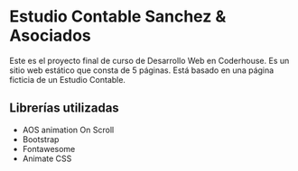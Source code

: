 # Estudio Contable Sanchez & Asociados 
Este es el proyecto final de curso de Desarrollo Web en Coderhouse. Es un sitio web estático que consta de 5 páginas. Está basado en una página ficticia de un Estudio Contable.

## Librerías utilizadas

- AOS animation On Scroll
- Bootstrap
- Fontawesome
- Animate CSS
